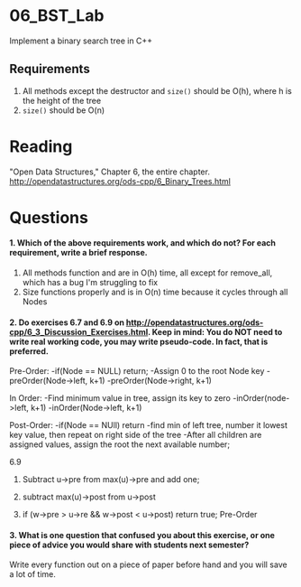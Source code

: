 06_BST_Lab
==============

Implement a binary search tree in C++

Requirements
------------

1. All methods except the destructor and `size()` should be O(h), where h is the height of the tree
2. `size()` should be O(n)

Reading
=======
"Open Data Structures," Chapter 6, the entire chapter. http://opendatastructures.org/ods-cpp/6_Binary_Trees.html

Questions
=========

#### 1. Which of the above requirements work, and which do not? For each requirement, write a brief response.

1. All methods function and are in O(h) time, all except for remove_all, which has a bug I'm struggling to fix
2. Size functions properly and is in O(n) time because it cycles through all Nodes

#### 2. Do exercises 6.7 and 6.9 on http://opendatastructures.org/ods-cpp/6_3_Discussion_Exercises.html. Keep in mind: You do NOT need to write real working code, you may write pseudo-code. In fact, that is preferred.

Pre-Order: 
	-if(Node == NULL) return;
	-Assign 0 to the root Node key
	-preOrder(Node->left, k+1)
	-preOrder(Node->right, k+1)
	
In Order:
	-Find minimum value in tree, assign its key to zero
	-inOrder(node->left, k+1)
	-inOrder(Node->left, k+1)

Post-Order:
	-if(Node == NUll) return
	-find min of left tree, number it lowest key value, then repeat on right side of the tree
	-After all children are assigned values, assign the root the next available number;

6.9
1. Subtract u->pre from max(u)->pre and add one;

2. subtract max(u)->post from u->post

3. if (w->pre > u->re && w->post < u->post) return true;
Pre-Order
#### 3. What is one question that confused you about this exercise, or one piece of advice you would share with students next semester?

Write every function out on a piece of paper before hand and you will save a lot of time.